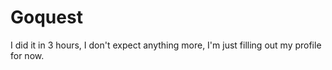 # Goquest
I did it in 3 hours, I don't expect anything more, I'm just filling out my profile for now.
